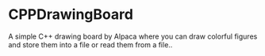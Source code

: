# CPPDrawingBoard
A simple C++ drawing board by Alpaca where you can draw colorful figures and store them into a file or read them from a file.. 
